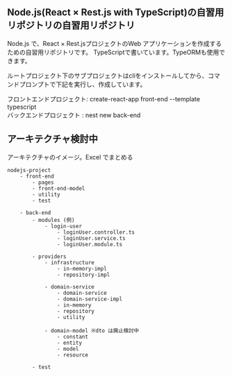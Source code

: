 ## Node.js(React × Rest.js with TypeScript)の自習用リポジトリの自習用リポジトリ

Node.js で、React × Rest.jsプロジェクトのWeb アプリケーションを作成するための自習用リポジトリです。
TypeScriptで書いています。TypeORMも使用できます。

ルートプロジェクト下のサブプロジェクトはcliをインストールしてから、コマンドプロンプトで下記を実行し、作成しています。

フロントエンドプロジェクト: create-react-app front-end --template typescript  
バックエンドプロジェクト : nest new back-end

## アーキテクチャ検討中

アーキテクチャのイメージ。Excel でまとめる

```
nodejs-project
    - front-end
        - pages
        - front-end-model
        - utility
        - test

    - back-end
        - modules (例)       
            - login-user  
                - loginUser.controller.ts
                - loginUser.service.ts
                - loginUser.module.ts

        - providers
            - infrastructure
                - in-memory-impl
                - repository-impl

            - domain-service
                - domain-service
                - domain-service-impl
                - in-memory
                - repository
                - utility

            - domain-model ※dto は廃止検討中
                - constant
                - entity
                - model
                - resource

        - test
```    
